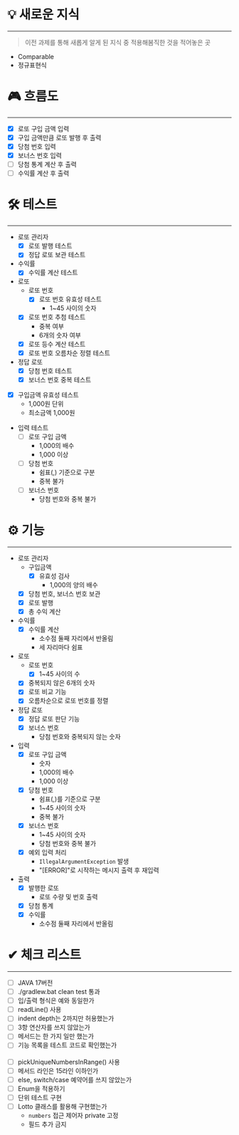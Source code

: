 # 💡 새로운 지식

---

> 이전 과제를 통해 새롭게 알게 된 지식 중 적용해봄직한 것을 적어놓은 곳

- Comparable
- 정규표현식

# 🎮 흐름도

---

- [x] 로또 구입 금액 입력
- [x] 구입 금액만큼 로또 발행 후 출력
- [x] 당첨 번호 입력
- [x] 보너스 번호 입력
- [ ] 당첨 통계 계산 후 출력
- [ ] 수익률 계산 후 출력

# 🛠 테스트

---

- 로또 관리자
    - [x] 로또 발행 테스트
    - [x] 정답 로또 보관 테스트
- 수익률
    - [x] 수익률 계산 테스트
- 로또
    - 로또 번호
        - [x] 로또 번호 유효성 테스트
            - 1~45 사이의 숫자
    - [x] 로또 번호 추첨 테스트
        - 중복 여부
        - 6개의 숫자 여부
    - [x] 로또 등수 계산 테스트
    - [X] 로또 번호 오름차순 정렬 테스트
- 정답 로또
    - [x] 당첨 번호 테스트
    - [x] 보너스 번호 중복 테스트
- [x] 구입금액 유효성 테스트
    - 1,000원 단위
    - 최소금액 1,000원
- 입력 테스트
    - [ ] 로또 구입 금액
        - 1,000의 배수
        - 1,000 이상
    - [ ] 당첨 번호
        - 쉼표(,) 기준으로 구분
        - 중복 불가
    - [ ] 보너스 번호
        - 당첨 번호와 중복 불가

# ⚙ 기능

---

- 로또 관리자
    - 구입금액
        - [x] 유효성 검사
            - 1,000의 양의 배수
    - [x] 당첨 번호, 보너스 번호 보관
    - [x] 로또 발행
    - [x] 총 수익 계산
- 수익률
    - [x] 수익률 계산
        - 소수점 둘째 자리에서 반올림
        - 세 자리마다 쉼표
- 로또
    - 로또 번호
        - [x] 1~45 사이의 수
    - [x] 중복되지 않은 6개의 숫자
    - [x] 로또 비교 기능
    - [x] 오름차순으로 로또 번호를 정렬
- 정답 로또
    - [x] 정답 로또 판단 기능
    - [x] 보너스 번호
        - 당첨 번호와 중복되지 않는 숫자
- 입력
    - [x] 로또 구입 금액
        - 숫자
        - 1,000의 배수
        - 1,000 이상
    - [x] 당첨 번호
        - 쉼표(,)를 기준으로 구분
        - 1~45 사이의 숫자
        - 중복 불가
    - [x] 보너스 번호
        - 1~45 사이의 숫자
        - 당첨 번호와 중복 불가
    - [x] 예외 입력 처리
        - `IllegalArgumentException` 발생
        - "[ERROR]"로 시작하는 메시지 출력 후 재입력
- 출력
    - [x] 발행한 로또
        - 로또 수량 및 번호 출력
    - [x] 당첨 통계
    - [x] 수익률
        - 소수점 둘째 자리에서 반올림

# ✔ 체크 리스트

---

- [ ] JAVA 17버전
- [ ] ./gradlew.bat clean test 통과
- [ ] 입/출력 형식은 예와 동일한가
- [ ] readLine() 사용
- [ ] indent depth는 2까지만 허용했는가
- [ ] 3항 연산자를 쓰지 않았는가
- [ ] 메서드는 한 가지 일만 했는가
- [ ] 기능 목록을 테스트 코드로 확인했는가
  <br><br>
- [ ] pickUniqueNumbersInRange() 사용
- [ ] 메서드 라인은 15라인 이하인가
- [ ] else, switch/case 예약어를 쓰지 않았는가
- [ ] Enum을 적용하기
- [ ] 단위 테스트 구현
- [ ] Lotto 클래스를 활용해 구현했는가
    - `numbers` 접근 제어자 private 고정
    - 필드 추가 금지